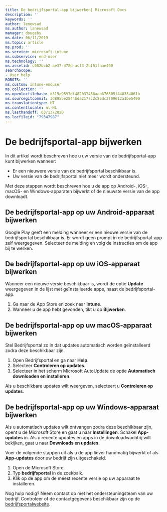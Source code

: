 ```yaml
---
title: De bedrijfsportal-app bijwerken| Microsoft Docs
description: ''
keywords: ''
author: lenewsad
ms.author: lanewsad
manager: dougeby
ms.date: 06/11/2019
ms.topic: article
ms.prod: ''
ms.service: microsoft-intune
ms.subservice: end-user
ms.technology: ''
ms.assetid: c002bcb2-ae37-478d-acf3-2bf51faae490
searchScope:
- User help
ROBOTS: ''
ms.custom: intune-enduser
ms.collection: ''
ms.openlocfilehash: d315a9597df482037480aab876505f440354861b
ms.sourcegitcommit: 3d895be2844bda2177c2c85dc2f09612a1be5490
ms.translationtype: HT
ms.contentlocale: nl-NL
ms.lasthandoff: 03/13/2020
ms.locfileid: "79347987"
---
```

# <a name="how-to-update-the-company-portal-app"></a>De bedrijfsportal-app bijwerken

In dit artikel wordt beschreven hoe u uw versie van de bedrijfsportal-app kunt bijwerken wanneer:  
* Er een nieuwere versie van de bedrijfsportal beschikbaar is.
* Uw versie van de bedrijfsportal niet meer wordt ondersteund.

Met deze stappen wordt beschreven hoe u de app op Android-, iOS-, macOS- en Windows-apparaten bijwerkt of de nieuwste versie van de app downloadt.    

## <a name="update-the-company-portal-app-on-your-android-device"></a>De bedrijfsportal-app op uw Android-apparaat bijwerken  

Google Play geeft een melding wanneer er een nieuwe versie van de bedrijfsportal beschikbaar is. Er wordt geen prompt in de bedrijfsportal-app zelf weergegeven. Selecteer de melding en volg de instructies om de app bij te werken. 

## <a name="update-the-company-portal-app-on-your-ios-device"></a>De bedrijfsportal-app op uw iOS-apparaat bijwerken  

Wanneer een nieuwe versie beschikbaar is, wordt de optie **Update** weergegeven in de lijst met geïnstalleerde apps, naast de bedrijfsportal-app.  

1. Ga naar de App Store en zoek naar **Intune**.  
2. Wanneer u de app hebt gevonden, tikt u op **Bijwerken**.  

## <a name="update-the-company-portal-app-on-your-macos-device"></a>De bedrijfsportal-app op uw macOS-apparaat bijwerken

Stel Bedrijfsportal zo in dat updates automatisch worden geïnstalleerd zodra deze beschikbaar zijn. 

1. Open Bedrijfsportal en ga naar **Help**. 
2. Selecteer **Controleren op updates**. 
3. Selecteer in het scherm Microsoft AutoUpdate de optie **Automatisch downloaden en installeren**. 

Als u beschikbare updates wilt weergeven, selecteert u **Controleren op updates**.  

## <a name="update-the-company-portal-app-on-your-windows-device"></a>De bedrijfsportal-app op uw Windows-apparaat bijwerken
Als u automatisch updates wilt ontvangen zodra deze beschikbaar zijn, opent u de Microsoft Store en gaat u naar **Instellingen**. Schakel **App-updates** in. Als u recente updates en apps in de downloadwachtrij wilt bekijken, gaat u naar **Downloads en updates**.  

Voer de volgende stappen uit als u de app liever handmatig bijwerkt of als **App-updates** door uw bedrijf zijn uitgeschakeld.  
1. Open de Microsoft Store.
2. Typ **bedrijfsportal** in de zoekbalk.
3. Klik op de app om de meest recente versie op uw apparaat te installeren. 


Nog hulp nodig? Neem contact op met het ondersteuningsteam van uw bedrijf. Controleer of de contactgegevens beschikbaar zijn op de [bedrijfsportalwebsite](https://go.microsoft.com/fwlink/?linkid=2010980).
